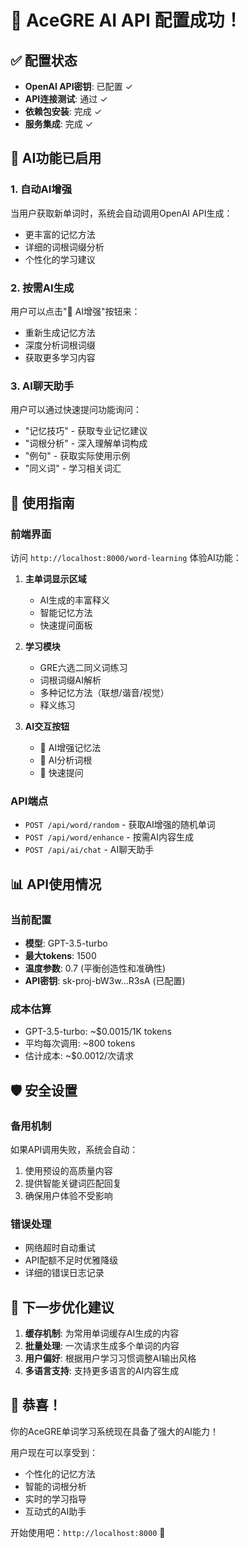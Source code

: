 # 🎉 AceGRE AI API 配置成功！

## ✅ 配置状态
- **OpenAI API密钥**: 已配置 ✓
- **API连接测试**: 通过 ✓ 
- **依赖包安装**: 完成 ✓
- **服务集成**: 完成 ✓

## 🤖 AI功能已启用

### 1. **自动AI增强**
当用户获取新单词时，系统会自动调用OpenAI API生成：
- 更丰富的记忆方法
- 详细的词根词缀分析
- 个性化的学习建议

### 2. **按需AI生成**
用户可以点击"🤖 AI增强"按钮来：
- 重新生成记忆方法
- 深度分析词根词缀
- 获取更多学习内容

### 3. **AI聊天助手**
用户可以通过快速提问功能询问：
- "记忆技巧" - 获取专业记忆建议
- "词根分析" - 深入理解单词构成
- "例句" - 获取实际使用示例
- "同义词" - 学习相关词汇

## 🎯 使用指南

### 前端界面
访问 `http://localhost:8000/word-learning` 体验AI功能：

1. **主单词显示区域**
   - AI生成的丰富释义
   - 智能记忆方法
   - 快速提问面板

2. **学习模块**
   - GRE六选二同义词练习
   - 词根词缀AI解析
   - 多种记忆方法（联想/谐音/视觉）
   - 释义练习

3. **AI交互按钮**
   - 🤖 AI增强记忆法
   - 🤖 AI分析词根
   - 💬 快速提问

### API端点
- `POST /api/word/random` - 获取AI增强的随机单词
- `POST /api/word/enhance` - 按需AI内容生成
- `POST /api/ai/chat` - AI聊天助手

## 📊 API使用情况

### 当前配置
- **模型**: GPT-3.5-turbo
- **最大tokens**: 1500
- **温度参数**: 0.7 (平衡创造性和准确性)
- **API密钥**: sk-proj-bW3w...R3sA (已配置)

### 成本估算
- GPT-3.5-turbo: ~$0.0015/1K tokens
- 平均每次调用: ~800 tokens
- 估计成本: ~$0.0012/次请求

## 🛡️ 安全设置

### 备用机制
如果API调用失败，系统会自动：
1. 使用预设的高质量内容
2. 提供智能关键词匹配回复
3. 确保用户体验不受影响

### 错误处理
- 网络超时自动重试
- API配额不足时优雅降级
- 详细的错误日志记录

## 🚀 下一步优化建议

1. **缓存机制**: 为常用单词缓存AI生成的内容
2. **批量处理**: 一次请求生成多个单词的内容
3. **用户偏好**: 根据用户学习习惯调整AI输出风格
4. **多语言支持**: 支持更多语言的AI内容生成

## 🎊 恭喜！
你的AceGRE单词学习系统现在具备了强大的AI能力！

用户现在可以享受到：
- 个性化的记忆方法
- 智能的词根分析
- 实时的学习指导
- 互动式的AI助手

开始使用吧：`http://localhost:8000` 🎉
